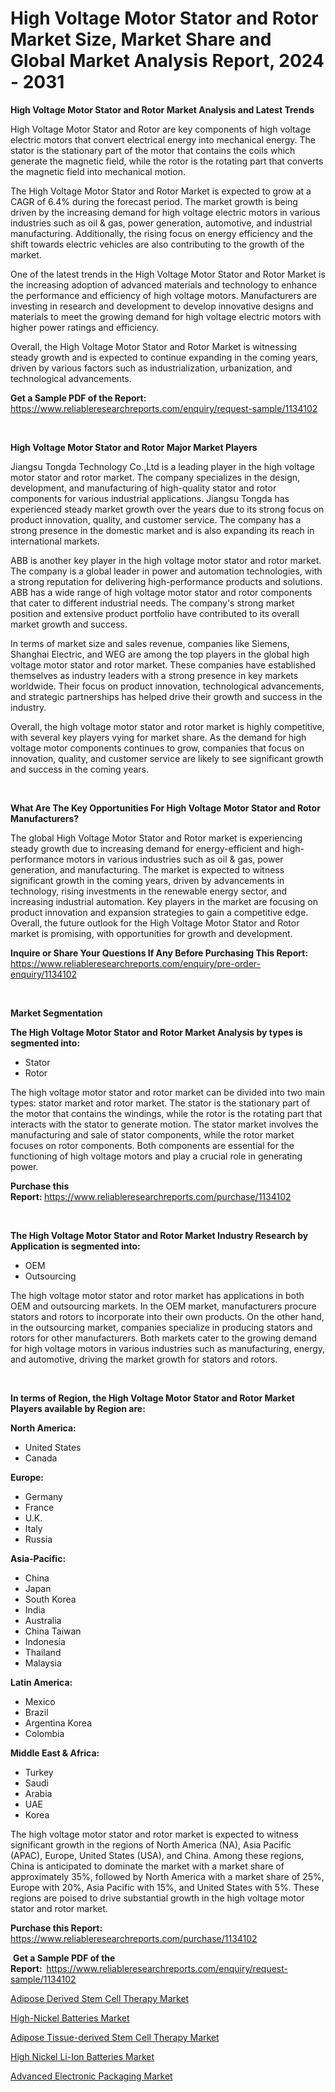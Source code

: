 <p><h1>High Voltage Motor Stator and Rotor Market Size, Market Share and Global Market Analysis Report, 2024 - 2031</h1></p><p><strong>High Voltage Motor Stator and Rotor Market Analysis and Latest Trends</strong></p>
<p><p>High Voltage Motor Stator and Rotor are key components of high voltage electric motors that convert electrical energy into mechanical energy. The stator is the stationary part of the motor that contains the coils which generate the magnetic field, while the rotor is the rotating part that converts the magnetic field into mechanical motion.</p><p>The High Voltage Motor Stator and Rotor Market is expected to grow at a CAGR of 6.4% during the forecast period. The market growth is being driven by the increasing demand for high voltage electric motors in various industries such as oil & gas, power generation, automotive, and industrial manufacturing. Additionally, the rising focus on energy efficiency and the shift towards electric vehicles are also contributing to the growth of the market.</p><p>One of the latest trends in the High Voltage Motor Stator and Rotor Market is the increasing adoption of advanced materials and technology to enhance the performance and efficiency of high voltage motors. Manufacturers are investing in research and development to develop innovative designs and materials to meet the growing demand for high voltage electric motors with higher power ratings and efficiency.</p><p>Overall, the High Voltage Motor Stator and Rotor Market is witnessing steady growth and is expected to continue expanding in the coming years, driven by various factors such as industrialization, urbanization, and technological advancements.</p></p>
<p><strong>Get a Sample PDF of the Report:&nbsp;</strong> <a href="https://www.reliableresearchreports.com/enquiry/request-sample/1134102">https://www.reliableresearchreports.com/enquiry/request-sample/1134102</a></p>
<p>&nbsp;</p>
<p><strong>High Voltage Motor Stator and Rotor Major Market Players</strong></p>
<p><p>Jiangsu Tongda Technology Co.,Ltd is a leading player in the high voltage motor stator and rotor market. The company specializes in the design, development, and manufacturing of high-quality stator and rotor components for various industrial applications. Jiangsu Tongda has experienced steady market growth over the years due to its strong focus on product innovation, quality, and customer service. The company has a strong presence in the domestic market and is also expanding its reach in international markets.</p><p>ABB is another key player in the high voltage motor stator and rotor market. The company is a global leader in power and automation technologies, with a strong reputation for delivering high-performance products and solutions. ABB has a wide range of high voltage motor stator and rotor components that cater to different industrial needs. The company's strong market position and extensive product portfolio have contributed to its overall market growth and success.</p><p>In terms of market size and sales revenue, companies like Siemens, Shanghai Electric, and WEG are among the top players in the global high voltage motor stator and rotor market. These companies have established themselves as industry leaders with a strong presence in key markets worldwide. Their focus on product innovation, technological advancements, and strategic partnerships has helped drive their growth and success in the industry.</p><p>Overall, the high voltage motor stator and rotor market is highly competitive, with several key players vying for market share. As the demand for high voltage motor components continues to grow, companies that focus on innovation, quality, and customer service are likely to see significant growth and success in the coming years.</p></p>
<p>&nbsp;</p>
<p><strong>What Are The Key Opportunities For High Voltage Motor Stator and Rotor Manufacturers?</strong></p>
<p><p>The global High Voltage Motor Stator and Rotor market is experiencing steady growth due to increasing demand for energy-efficient and high-performance motors in various industries such as oil & gas, power generation, and manufacturing. The market is expected to witness significant growth in the coming years, driven by advancements in technology, rising investments in the renewable energy sector, and increasing industrial automation. Key players in the market are focusing on product innovation and expansion strategies to gain a competitive edge. Overall, the future outlook for the High Voltage Motor Stator and Rotor market is promising, with opportunities for growth and development.</p></p>
<p><strong>Inquire or Share Your Questions If Any Before Purchasing This Report:</strong> <a href="https://www.reliableresearchreports.com/enquiry/pre-order-enquiry/1134102">https://www.reliableresearchreports.com/enquiry/pre-order-enquiry/1134102</a></p>
<p>&nbsp;</p>
<p><strong>Market Segmentation</strong></p>
<p><strong>The High Voltage Motor Stator and Rotor Market Analysis by types is segmented into:</strong></p>
<p><ul><li>Stator</li><li>Rotor</li></ul></p>
<p><p>The high voltage motor stator and rotor market can be divided into two main types: stator market and rotor market. The stator is the stationary part of the motor that contains the windings, while the rotor is the rotating part that interacts with the stator to generate motion. The stator market involves the manufacturing and sale of stator components, while the rotor market focuses on rotor components. Both components are essential for the functioning of high voltage motors and play a crucial role in generating power.</p></p>
<p><strong>Purchase this Report:&nbsp;</strong><a href="https://www.reliableresearchreports.com/purchase/1134102">https://www.reliableresearchreports.com/purchase/1134102</a></p>
<p>&nbsp;</p>
<p><strong>The High Voltage Motor Stator and Rotor Market Industry Research by Application is segmented into:</strong></p>
<p><ul><li>OEM</li><li>Outsourcing</li></ul></p>
<p><p>The high voltage motor stator and rotor market has applications in both OEM and outsourcing markets. In the OEM market, manufacturers procure stators and rotors to incorporate into their own products. On the other hand, in the outsourcing market, companies specialize in producing stators and rotors for other manufacturers. Both markets cater to the growing demand for high voltage motors in various industries such as manufacturing, energy, and automotive, driving the market growth for stators and rotors.</p></p>
<p>&nbsp;</p>
<p><strong>In terms of Region, the High Voltage Motor Stator and Rotor Market Players available by Region are:</strong></p>
<p>
    <p> <strong> North America: </strong>
        <ul>
            <li>United States</li>
            <li>Canada</li>
        </ul>
        </p> 
    <p> <strong> Europe: </strong>
        <ul>
            <li>Germany</li>
            <li>France</li>
            <li>U.K.</li>
            <li>Italy</li>
            <li>Russia</li>
        </ul>
        </p> 
    <p> <strong> Asia-Pacific: </strong>
        <ul>
            <li>China</li>
            <li>Japan</li>
            <li>South Korea</li>
            <li>India</li>
            <li>Australia</li>
            <li>China Taiwan</li>
            <li>Indonesia</li>
            <li>Thailand</li>
            <li>Malaysia</li>
        </ul>
        </p> 
    <p> <strong> Latin America: </strong>
        <ul>
            <li>Mexico</li>
            <li>Brazil</li>
            <li>Argentina Korea</li>
            <li>Colombia</li>
        </ul>
        </p> 
    <p> <strong> Middle East & Africa: </strong>
        <ul>
            <li>Turkey</li>
            <li>Saudi</li>
            <li>Arabia</li>
            <li>UAE</li>
            <li>Korea</li>
        </ul>
    </p>
    </p>
<p><p>The high voltage motor stator and rotor market is expected to witness significant growth in the regions of North America (NA), Asia Pacific (APAC), Europe, United States (USA), and China. Among these regions, China is anticipated to dominate the market with a market share of approximately 35%, followed by North America with a market share of 25%, Europe with 20%, Asia Pacific with 15%, and United States with 5%. These regions are poised to drive substantial growth in the high voltage motor stator and rotor market.</p></p>
<p><strong>Purchase this Report: </strong><a href="https://www.reliableresearchreports.com/purchase/1134102">https://www.reliableresearchreports.com/purchase/1134102</a></p>
<p>&nbsp;<strong>Get a Sample PDF of the Report:&nbsp;&nbsp;</strong><a href="https://www.reliableresearchreports.com/enquiry/request-sample/1134102">https://www.reliableresearchreports.com/enquiry/request-sample/1134102</a></p>
<p><strong></strong></p>
<p><p><a href="https://github.com/mohamedbakry57/Market-Research-Report-List-2/blob/main/adipose-derived-stem-cell-therapy-market.md">Adipose Derived Stem Cell Therapy Market</a></p><p><a href="https://issuu.com/reportprime-2/docs/high-nickel-batteries-market-size-2030.pptx">High-Nickel Batteries Market</a></p><p><a href="https://github.com/juancolorado15/Market-Research-Report-List-1/blob/main/adipose-tissue-derived-stem-cell-therapy-market.md">Adipose Tissue-derived Stem Cell Therapy Market</a></p><p><a href="https://issuu.com/reportprime-2/docs/high-nickel-li-ion-batteries-market-size-2030.pptx">High Nickel Li-Ion Batteries Market</a></p><p><a href="https://github.com/dx0328/Market-Research-Report-List-1/blob/main/advanced-electronic-packaging-market.md">Advanced Electronic Packaging Market</a></p></p>